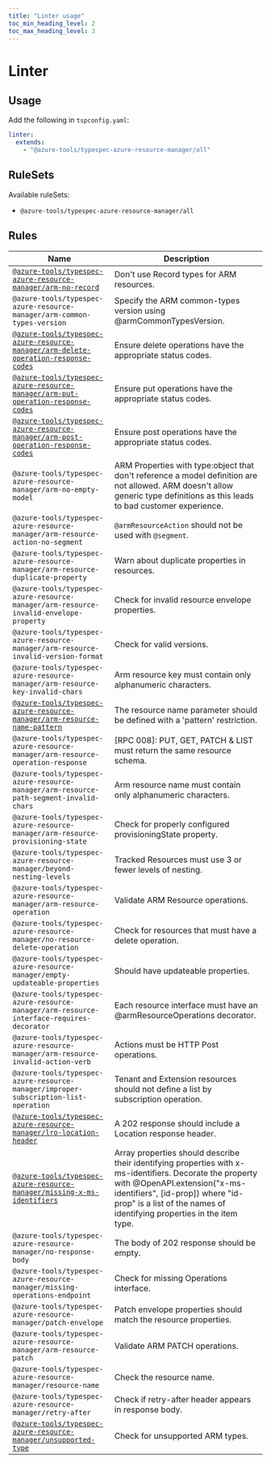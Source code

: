 ```yaml
---
title: "Linter usage"
toc_min_heading_level: 2
toc_max_heading_level: 3
---
```


# Linter

## Usage

Add the following in `tspconfig.yaml`:

```yaml
linter:
  extends:
    - "@azure-tools/typespec-azure-resource-manager/all"
```

## RuleSets

Available ruleSets:

- `@azure-tools/typespec-azure-resource-manager/all`

## Rules

| Name                                                                                                                                                             | Description                                                                                                                                                                                                                                          |
| ---------------------------------------------------------------------------------------------------------------------------------------------------------------- | ---------------------------------------------------------------------------------------------------------------------------------------------------------------------------------------------------------------------------------------------------- |
| [`@azure-tools/typespec-azure-resource-manager/arm-no-record`](/libraries/azure-resource-manager/rules/arm-no-record.md)                                         | Don't use Record types for ARM resources.                                                                                                                                                                                                            |
| `@azure-tools/typespec-azure-resource-manager/arm-common-types-version`                                                                                          | Specify the ARM common-types version using @armCommonTypesVersion.                                                                                                                                                                                   |
| [`@azure-tools/typespec-azure-resource-manager/arm-delete-operation-response-codes`](/libraries/azure-resource-manager/rules/delete-operation-response-codes.md) | Ensure delete operations have the appropriate status codes.                                                                                                                                                                                          |
| [`@azure-tools/typespec-azure-resource-manager/arm-put-operation-response-codes`](/libraries/azure-resource-manager/rules/put-operation-response-codes.md)       | Ensure put operations have the appropriate status codes.                                                                                                                                                                                             |
| [`@azure-tools/typespec-azure-resource-manager/arm-post-operation-response-codes`](/libraries/azure-resource-manager/rules/post-operation-response-codes.md)     | Ensure post operations have the appropriate status codes.                                                                                                                                                                                            |
| `@azure-tools/typespec-azure-resource-manager/arm-no-empty-model`                                                                          | ARM Properties with type:object that don't reference a model definition are not allowed. ARM doesn't allow generic type definitions as this leads to bad customer experience.                                                                        |
| `@azure-tools/typespec-azure-resource-manager/arm-resource-action-no-segment`                                                                                    | `@armResourceAction` should not be used with `@segment`.                                                                                                                                                                                             |
| `@azure-tools/typespec-azure-resource-manager/arm-resource-duplicate-property`                                                                                   | Warn about duplicate properties in resources.                                                                                                                                                                                                        |
| `@azure-tools/typespec-azure-resource-manager/arm-resource-invalid-envelope-property`                                                                            | Check for invalid resource envelope properties.                                                                                                                                                                                                      |
| `@azure-tools/typespec-azure-resource-manager/arm-resource-invalid-version-format`                                                                               | Check for valid versions.                                                                                                                                                                                                                            |
| `@azure-tools/typespec-azure-resource-manager/arm-resource-key-invalid-chars`                                                                                    | Arm resource key must contain only alphanumeric characters.                                                                                                                                                                                          |
| [`@azure-tools/typespec-azure-resource-manager/arm-resource-name-pattern`](/libraries/azure-resource-manager/rules/resource-name-pattern.md)                     | The resource name parameter should be defined with a 'pattern' restriction.                                                                                                                                                                          |
| `@azure-tools/typespec-azure-resource-manager/arm-resource-operation-response`                                                                                   | [RPC 008]: PUT, GET, PATCH & LIST must return the same resource schema.                                                                                                                                                                              |
| `@azure-tools/typespec-azure-resource-manager/arm-resource-path-segment-invalid-chars`                                                                           | Arm resource name must contain only alphanumeric characters.                                                                                                                                                                                         |
| `@azure-tools/typespec-azure-resource-manager/arm-resource-provisioning-state`                                                                                   | Check for properly configured provisioningState property.                                                                                                                                                                                            |
| `@azure-tools/typespec-azure-resource-manager/beyond-nesting-levels`                                                                                             | Tracked Resources must use 3 or fewer levels of nesting.                                                                                                                                                                                             |
| `@azure-tools/typespec-azure-resource-manager/arm-resource-operation`                                                                                            | Validate ARM Resource operations.                                                                                                                                                                                                                    |
| `@azure-tools/typespec-azure-resource-manager/no-resource-delete-operation`                                                                                      | Check for resources that must have a delete operation.                                                                                                                                                                                               |
| `@azure-tools/typespec-azure-resource-manager/empty-updateable-properties`                                                                                       | Should have updateable properties.                                                                                                                                                                                                                   |
| `@azure-tools/typespec-azure-resource-manager/arm-resource-interface-requires-decorator`                                                                         | Each resource interface must have an @armResourceOperations decorator.                                                                                                                                                                               |
| `@azure-tools/typespec-azure-resource-manager/arm-resource-invalid-action-verb`                                                                                  | Actions must be HTTP Post operations.                                                                                                                                                                                                                |
| `@azure-tools/typespec-azure-resource-manager/improper-subscription-list-operation`                                                                              | Tenant and Extension resources should not define a list by subscription operation.                                                                                                                                                                   |
| [`@azure-tools/typespec-azure-resource-manager/lro-location-header`](/libraries/azure-resource-manager/rules/lro-location-header.md)                             | A 202 response should include a Location response header.                                                                                                                                                                                            |
| [`@azure-tools/typespec-azure-resource-manager/missing-x-ms-identifiers`](/libraries/azure-resource-manager/rules/missing-x-ms-identifiers.md)                   | Array properties should describe their identifying properties with x-ms-identifiers. Decorate the property with @OpenAPI.extension("x-ms-identifiers", [id-prop]) where "id-prop" is a list of the names of identifying properties in the item type. |
| `@azure-tools/typespec-azure-resource-manager/no-response-body`                                                                                                  | The body of 202 response should be empty.                                                                                                                                                                                                            |
| `@azure-tools/typespec-azure-resource-manager/missing-operations-endpoint`                                                                                       | Check for missing Operations interface.                                                                                                                                                                                                              |
| `@azure-tools/typespec-azure-resource-manager/patch-envelope`                                                                                                    | Patch envelope properties should match the resource properties.                                                                                                                                                                                      |
| `@azure-tools/typespec-azure-resource-manager/arm-resource-patch`                                                                                                | Validate ARM PATCH operations.                                                                                                                                                                                                                       |
| `@azure-tools/typespec-azure-resource-manager/resource-name`                                                                                                     | Check the resource name.                                                                                                                                                                                                                             |
| `@azure-tools/typespec-azure-resource-manager/retry-after`                                                                                                       | Check if retry-after header appears in response body.                                                                                                                                                                                                |
| [`@azure-tools/typespec-azure-resource-manager/unsupported-type`](/libraries/azure-resource-manager/rules/unsupported-type.md)                                   | Check for unsupported ARM types.                                                                                                                                                                                                                     |
